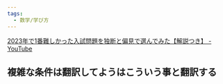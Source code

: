 ```yaml
---
tags:
  - 数学/学び方
---
```

[2023年で1番難しかった入試問題を独断と偏見で選んでみた【解説つき】 - YouTube](https://www.youtube.com/watch?v=J6FwzsuIQqs)

## 複雑な条件は翻訳してようはこういう事と翻訳する

